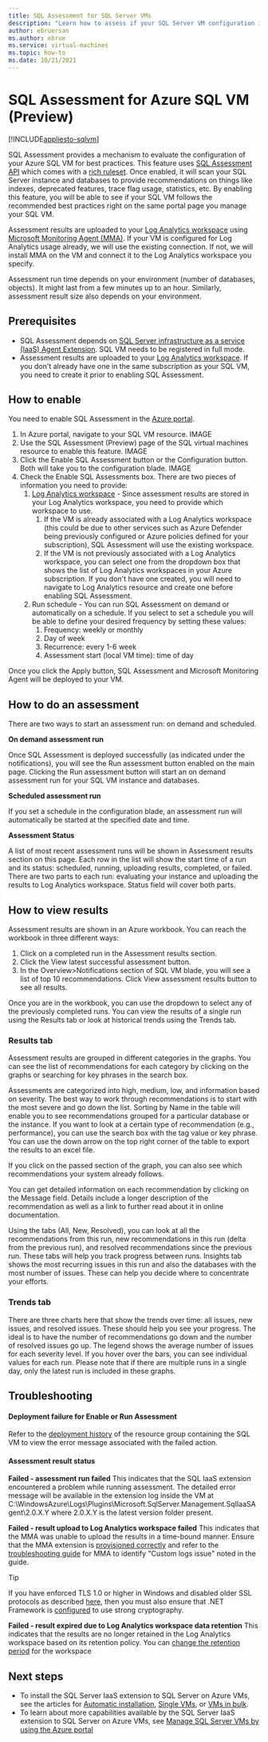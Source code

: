 ```yaml
---
title: SQL Assessment for SQL Server VMs
description: "Learn how to assess if your SQL Server VM configuration is following best practices." 
author: ebruersan
ms.author: ebrue
ms.service: virtual-machines
ms.topic: how-to 
ms.date: 10/21/2021
---
```



# SQL Assessment for Azure SQL VM (Preview)
[!INCLUDE[appliesto-sqlvm](../../includes/appliesto-sqlvm.md)]

SQL Assessment provides a mechanism to evaluate the configuration of your Azure SQL VM for best practices. This feature uses [SQL Assessment API](https://docs.microsoft.com/sql/sql-assessment-api/sql-assessment-api-overview) which comes with a [rich ruleset](https://github.com/microsoft/sql-server-samples/blob/master/samples/manage/sql-assessment-api/DefaultRuleset.csv). Once enabled, it will scan your SQL Server instance and databases to provide recommendations on things like indexes, deprecated features, trace flag usage, statistics, etc. By enabling this feature, you will be able to see if your SQL VM follows the recommended best practices right on the same portal page you manage your SQL VM.  
 
Assessment results are uploaded to your [Log Analytics workspace](https://docs.microsoft.com/en-us/azure/azure-monitor/logs/quick-create-workspace) using [Microsoft Monitoring Agent (MMA)](https://docs.microsoft.com/en-us/azure/azure-monitor/agents/log-analytics-agent). If your VM is configured for Log Analytics usage already, we will use the existing connection. If not, we will install MMA on the VM and connect it to the Log Analytics workspace you specify. 

Assessment run time depends on your environment (number of databases, objects). It might last from a few minutes up to an hour. Similarly, assessment result size also depends on your environment. 

## Prerequisites

- SQL Assessment depends on  [SQL Server infrastructure as a service (IaaS) Agent Extension](https://docs.microsoft.com/en-us/azure/azure-sql/virtual-machines/windows/sql-server-iaas-agent-extension-automate-management?tabs=azure-powershell). SQL VM needs to be registered in full mode.
- Assessment results are uploaded to your [Log Analytics workspace](https://docs.microsoft.com/en-us/azure/azure-monitor/logs/quick-create-workspace). If you don't already have one in the same subscription as your SQL VM, you need to create it prior to enabling SQL Assessment.

## How to enable
You need to enable SQL Assessment in the [Azure portal](https://portal.azure.com).

1. In Azure portal, navigate to your SQL VM resource. IMAGE
2. Use the SQL Assessment (Preview) page of the SQL virtual machines resource to enable this feature. IMAGE
3. Click the Enable SQL Assessment button or the Configuration button. Both will take you to the configuration blade. IMAGE
4. Check the Enable SQL Assessments box. There are two pieces of information you need to provide:
	1. [Log Analytics workspace](https://docs.microsoft.com/en-us/azure/azure-monitor/logs/quick-create-workspace) - Since assessment results are stored in your Log Analytics workspace, you need to provide which workspace to use. 
		1. If the VM is already associated with a Log Analytics workspace (this could be due to other services such as Azure Defender being previously configured or Azure policies defined for your subscription), SQL Assessment will use the existing workspace. 
		2. If the VM is not previously associated with a Log Analytics workspace, you can select one from the dropdown box that shows the list of Log Analytics workspaces in your Azure subscription. If you don't have one created, you will need to navigate to Log Analytics resource and create one before enabling SQL Assessment.
	2. Run schedule - You can run SQL Assessment on demand or automatically on a schedule. If you select to set a schedule you will be able to define your desired frequency by setting these values:
		1. Frequency: weekly or monthly
		2. Day of week
		3. Recurrence: every 1-6 week
		4. Assessment start (local VM time): time of day 

Once you click the Apply button, SQL Assessment and Microsoft Monitoring Agent will be deployed to your VM. 

## How to do an assessment
There are two ways to start an assessment run: on demand and scheduled. 

**On demand assessment run**

Once SQL Assessment is deployed successfully (as indicated under the notifications), you will see the Run assessment button enabled on the main page. Clicking the Run assessment button will start an on demand assessment run for your SQL VM instance and databases.   

**Scheduled assessment run**

If you set a schedule in the configuration blade, an assessment run will automatically be started at the specified date and time.

**Assessment Status**

A list of most recent assessment runs will be shown in Assessment results section on this page. Each row in the list will show the start time of a run and its status: scheduled, running, uploading results, completed, or failed. There are two parts to each run: evaluating your instance and uploading the results to Log Analytics workspace. Status field will cover both parts.


## How to view results
Assessment results are shown in an Azure workbook. You can reach the workbook in three different ways:
1. Click on a completed run in the Assessment results section.
2. Click the View latest successful assessment button. 
3. In the Overview>Notifications section of SQL VM blade, you will see a list of top 10 recommendations. Click View assessment results button to see all results. 
 
Once you are in the workbook, you can use the dropdown to select any of the previously completed runs. You can view the results of a single run using the Results tab or look at historical trends using the Trends tab.

### Results tab

Assessment results are grouped in different categories in the graphs. You can see the list of recommendations for each category by clicking on the graphs or searching for key phrases in the search box. 

Assessments are categorized into high, medium, low, and information based on severity. The best way to work through recommendations is to start with the most severe and go down the list. Sorting by Name in the table will enable you to see recommendations grouped for a particular database or the instance. If you want to look at a certain type of recommendation (e.g., performance), you can use the search box with the tag value or key phrase. You can use the down arrow on the top right corner of the table to export the results to an excel file.

If you click on the passed section of the graph, you can also see which recommendations your system already follows. 
 
You can get detailed information on each recommendation by clicking on the Message field. Details include a longer description of the recommendation as well as a link to further read about it in online documentation. 

Using the tabs (All, New, Resolved), you can look at all the recommendations from this run, new recommendations in this run (delta from the previous run), and resolved recommendations since the previous run. These tabs will help you track progress between runs. Insights tab shows the most recurring issues in this run and also the databases with the most number of issues. These can help you decide where to concentrate your efforts.

### Trends tab

There are three charts here that show the trends over time: all issues, new issues, and resolved issues. These should help you see your progress. The ideal is to have the number of recommendations go down and the number of resolved issues go up. The legend shows the average number of issues for each severity level. If you hover over the bars, you can see individual values for each run. Please note that if there are multiple runs in a single day, only the latest run is included in these graphs.

## Troubleshooting
#### Deployment failure for Enable or Run Assessment 
Refer to the [deployment history](https://docs.microsoft.com/azure/azure-resource-manager/templates/deployment-history?tabs=azure-portal) of the resource group containing the SQL VM to view the error message associated with the failed action. 
 
#### Assessment result status
**Failed - assessment run failed**
This indicates that the SQL IaaS extension encountered a problem while running assessment. The detailed error message will be available in the extension log inside the VM at C:\WindowsAzure\Logs\Plugins\Microsoft.SqlServer.Management.SqlIaaSAgent\2.0.X.Y where 2.0.X.Y is the latest version folder present.  

**Failed - result upload to Log Analytics workspace failed**
This indicates that the MMA was unable to upload the results in a time-bound manner. Ensure that the MMA extension is [provisioned correctly](https://docs.microsoft.com/azure/azure-monitor/visualize/vmext-troubleshoot) and refer to the [troubleshooting guide](https://docs.microsoft.com/azure/azure-monitor/agents/agent-windows-troubleshoot) for MMA to identify "Custom logs issue" noted in the guide. 

>[!TIP]
>If you have enforced TLS 1.0 or higher in Windows and disabled older SSL protocols as described [here](https://docs.microsoft.com/troubleshoot/windows-server/windows-security/restrict-cryptographic-algorithms-protocols-schannel#schannel-specific-registry-keys), then you must also ensure that .NET Framework is [configured](https://docs.microsoft.com/azure/azure-monitor/agents/agent-windows#configure-agent-to-use-tls-12) to use strong cryptography. 

**Failed - result expired due to Log Analytics workspace data retention**
This indicates that the results are no longer retained in the Log Analytics workspace based on its retention policy. You can [change the retention period](https://docs.microsoft.com/azure/azure-monitor/logs/manage-cost-storage#change-the-data-retention-period) for the workspace

## Next steps
- To install the SQL Server IaaS extension to SQL Server on Azure VMs, see the articles for [Automatic installation](https://docs.microsoft.com/en-us/azure/azure-sql/virtual-machines/windows/sql-agent-extension-automatic-registration-all-vms), [Single VMs](https://docs.microsoft.com/en-us/azure/azure-sql/virtual-machines/windows/sql-agent-extension-manually-register-single-vm), or [VMs in bulk](https://docs.microsoft.com/en-us/azure/azure-sql/virtual-machines/windows/sql-agent-extension-manually-register-vms-bulk).
- To learn about more capabilities available by the SQL Server IaaS extension to SQL Server on Azure VMs, see [Manage SQL Server VMs by using the Azure portal](https://docs.microsoft.com/en-us/azure/azure-sql/virtual-machines/windows/manage-sql-vm-portal)


